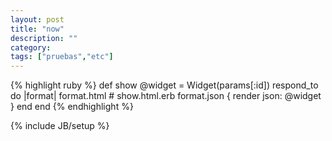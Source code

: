 ```yaml
---
layout: post
title: "now"
description: ""
category: 
tags: ["pruebas","etc"]
---
```

{% highlight ruby %}
def show
  @widget = Widget(params[:id])
  respond_to do |format|
    format.html # show.html.erb
    format.json { render json: @widget }
  end
end
{% endhighlight %}

{% include JB/setup %}
